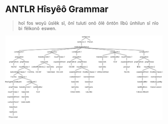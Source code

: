 # ANTLR Hîsyêô Grammar

>  hoî  fos  woyû  ûslêk  sî,  ônî  tuluti  onô  ôlê  ôntôn  lîbû  ûnhilun  sî  nîo  bi  fêlkonô  eswen.

![parseTree.png](parseTree.png)
